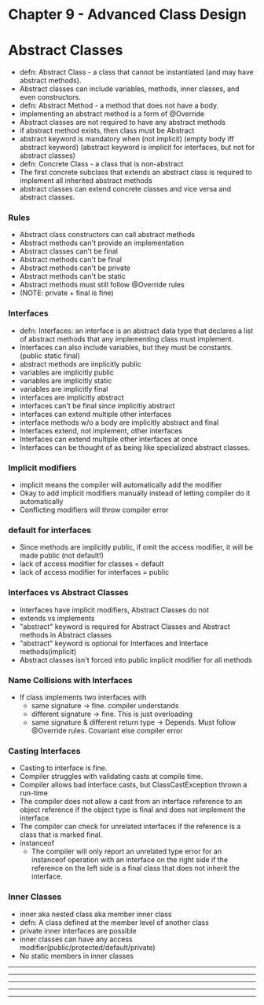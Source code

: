 # Chapter 9 - Advanced Class Design

# Abstract Classes
- defn: Abstract Class - a class that cannot be instantiated (and may have abstract methods).
- Abstract classes can include variables, methods, inner classes, and even constructors.
- defn: Abstract Method - a method that does not have a body.
- implementing an abstract method is a form of @Override
- Abstract classes are not required to have any abstract methods
- if abstract method exists, then class must be Abstract
- abstract keyword is mandatory when (not implicit) (empty body iff abstract keyword) (abstract keyword is implicit for interfaces, but not for abstract classes)
- defn: Concrete Class - a class that is non-abstract
- The first concrete subclass that extends an abstract class is required to implement all inherited abstract methods
- abstract classes can extend concrete classes and vice versa and abstract classes.

### Rules
- Abstract class constructors can call abstract methods
- Abstract methods can't provide an implementation
- Abstract classes can't be final
- Abstract methods can't be final
- Abstract methods can't be private
- Abstract methods can't be static
- Abstract methods must still follow @Override rules
- (NOTE: private + final is fine)

### Interfaces
- defn: Interfaces: an interface is an abstract data type that declares a list of abstract methods that any implementing class must implement.
- Interfaces can also include variables, but they must be constants. (public static final)
- abstract methods are implicitly public
- variables are implicitly public
- variables are implicitly static
- variables are implicitly final
- interfaces are implicitly abstract
- interfaces can't be final since implicitly abstract
- interfaces can extend multiple other interfaces
- interface methods w/o a body are implicitly abstract and final
- Interfaces extend, not implement, other interfaces
- Interfaces can extend multiple other interfaces at once
- Interfaces can be thought of as being like specialized abstract classes.

### Implicit modifiers
- implicit means the compiler will automatically add the modifier
- Okay to add implicit modifiers manually instead of letting compiler do it automatically
- Conflicting modifiers will throw compiler error

### default for interfaces
- Since methods are implicitly public, if omit the access modifier, it will be made public (not default!)
- lack of access modifier for classes = default
- lack of access modifier for interfaces = public

### Interfaces vs Abstract Classes
- Interfaces have implicit modifiers, Abstract Classes do not
- extends vs implements
- "abstract" keyword is required for Abstract Classes and Abstract methods in Abstract classes
- "abstract" keyword is optional for Interfaces and Interface methods(implicit)
- Abstract classes isn't forced into public implicit modifier for all methods

### Name Collisions with Interfaces
- If class implements two interfaces with
    * same signature -> fine. compiler understands
    * different signature -> fine. This is just overloading
    * same signature & different return type -> Depends. Must follow @Override rules. Covariant else compiler error

### Casting Interfaces
- Casting to interface is fine. 
- Compiler struggles with validating casts at compile time. 
- Compiler allows bad interface casts, but ClassCastException thrown a run-time
- The compiler does not allow a cast from an interface reference to an object reference if the object type is final and does not implement the interface. 
- The compiler can check for unrelated interfaces if the reference is a class that is marked final.
- instanceof   
    - The compiler will only report an unrelated type error for an instanceof operation with an interface on the right side if the reference on the left side is a final class that does not inherit the interface.

### Inner Classes
- inner aka nested class aka member inner class
- defn: A class defined at the member level of another class
- private inner interfaces are possible
- inner classes can have any access modifier(public/protected/default/private)
- No static members in inner classes
  



---------------------------------------------------------------------------------------------------
---------------------------------------------------------------------------------------------------
---------------------------------------------------------------------------------------------------
---------------------------------------------------------------------------------------------------
---------------------------------------------------------------------------------------------------

